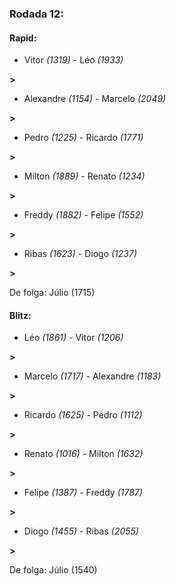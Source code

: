 ### Rodada 12:

#### Rapid:

* Vitor *(1319)*     -     Léo *(1933)*

 **>** 
* Alexandre *(1154)*     -     Marcelo *(2049)*

 **>** 
* Pedro *(1225)*     -     Ricardo *(1771)*

 **>** 
* Milton *(1889)*     -     Renato *(1234)*

 **>** 
* Freddy *(1882)*     -     Felipe *(1552)*

 **>** 
* Ribas *(1623)*     -     Diogo *(1237)*

 **>** 

De folga: Júlio (1715)

#### Blitz:

* Léo *(1861)*     -     Vitor *(1206)*

 **>** 
* Marcelo *(1717)*     -     Alexandre *(1183)*

 **>** 
* Ricardo *(1625)*     -     Pedro *(1112)*

 **>** 
* Renato *(1016)*     -     Milton *(1632)*

 **>** 
* Felipe *(1387)*     -     Freddy *(1787)*

 **>** 
* Diogo *(1455)*     -     Ribas *(2055)*

 **>** 

De folga: Júlio (1540)

